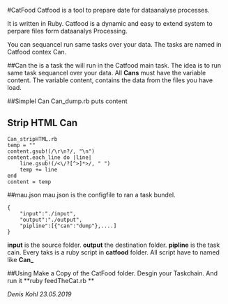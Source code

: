 #CatFood
Catfood is a tool to prepare date for dataanalyse processes. 

It is written in Ruby. 
Catfood is a dynamic and easy to extend system to perpare files form dataanalys Processing.

You can sequancel run same tasks over your data. The tasks are named in Catfood contex Can.

##Can
the is a task the will run in the Catfood main task. 
The idea is to run same task sequancel over your data. 
All **Cans** must have the variable content. The variable 
content, contains the data from the files you have load. 

##Simplel Can
	Can_dump.rb
	puts content
	
## Strip HTML Can
	Can_stripHTML.rb
	temp = ""
	content.gsub!(/\r\n?/, "\n")
	content.each_line do |line|
	    line.gsub!(/<\/?[^>]*>/, " ")
	    temp += line
	end
	content = temp
##mau.json
mau.json is the configfile to ran a task bundel.

	{
    	"input":"./input",
    	"output":"./output",
    	"pipline":[{"can":"dump"},....]
	}

**input** is the source folder.
**output** the destination folder.
**pipline** is the task cain. Every taks is a ruby script in **catfood** folder. All script have to named like **Can_<youtask>** 
	
 
##Using
Make a Copy of the CatFood folder. Desgin your Taskchain. 
And run it **ruby feedTheCat.rb ** 

*Denis Kohl 23.05.2019*
